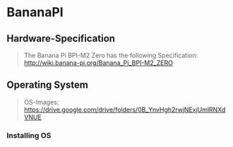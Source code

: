 # BananaPI

## Hardware-Specification
> The Banana Pi BPI-M2 Zero has the following Specification: http://wiki.banana-pi.org/Banana_Pi_BPI-M2_ZERO  

## Operating System
> OS-Images: https://drive.google.com/drive/folders/0B_YnvHgh2rwjNExjUmlRNXdVNUE

### Installing OS
